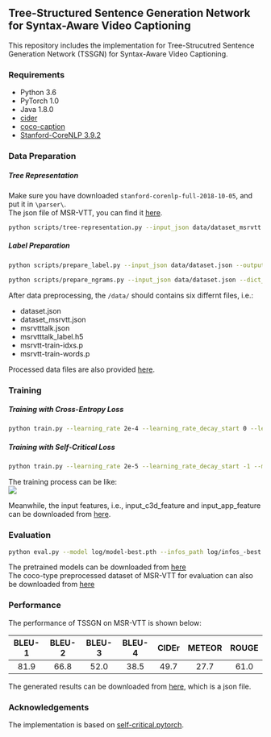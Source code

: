 ## Tree-Structured Sentence Generation Network for Syntax-Aware Video Captioning

This repository includes the implementation for Tree-Strucutred Sentence Generation Network (TSSGN) for Syntax-Aware Video Captioning.

### Requirements
* Python 3.6
* PyTorch 1.0
* Java 1.8.0
* [cider](https://github.com/ruotianluo/cider/tree/e9b736d038d39395fa2259e39342bb876f1cc877)
* [coco-caption](https://github.com/ruotianluo/coco-caption/tree/ea20010419a955fed9882f9dcc53f2dc1ac65092)
* [Stanford-CoreNLP 3.9.2](http://nlp.stanford.edu/software/stanford-corenlp-full-2018-10-05.zip)

### Data Preparation


##### Tree Representation

Make sure you have downloaded ``stanford-corenlp-full-2018-10-05``, and put it in ``\parser\``.  
The json file of MSR-VTT, you can find it [here](http://ms-multimedia-challenge.com/2017/dataset).

```bash
python scripts/tree-representation.py --input_json data/dataset_msrvtt.json --ouput_json data/dataset.json
```

##### Label Preparation

```bash
python scripts/prepare_label.py --input_json data/dataset.json --output_json dataset/msrvtttalk.json --output_h5 data/msrvtttalk_label
```

```bash
python scripts/prepare_ngrams.py --input_json data/dataset.json --dict_json data/msrvtttalk.json --output_pkl data/msrvtt-train --split train
```

After data preprocessing, the ``/data/`` should contains six differnt files, i.e.:
* dataset.json
* dataset_msrvtt.json
* msrvtttalk.json
* msrvtttalk_label.h5
* msrvtt-train-idxs.p
* msrvtt-train-words.p

Processed data files are also provided [here](https://drive.google.com/drive/folders/1S9iA74uvoFcKO8z7kOUN7ueMtxTILf2V?usp=sharing).

### Training

##### Training with Cross-Entropy Loss
```bash
python train.py --learning_rate 2e-4 --learning_rate_decay_start 0 --learning_rate_decay_every 2 --learning_rate_decay_rate 0.8 --max_epochs 12 --batch_size 10 --save_checkpoint_every 300 --checkpoint_path log --dataset msrvtt --self_critical_after -1 --input_json data/msrvtttalk.json --input_label_h5 data/msrvtttalk_label.h5 --input_c3d_feature data/msrvtt_c3d_features.h5 --input_app_feature data/msrvtt_appearance_features.h5 --cached_tokens data/msrvtt-train-idxs --caption_model TSSGN
```

##### Training with Self-Critical Loss
```bash
python train.py --learning_rate 2e-5 --learning_rate_decay_start -1 --max_epochs 40 --batch_size 10 --save_checkpoint_every 300 --checkpoint_path log --dataset msrvtt --self_critical_after 0 --input_json data/msrvtttalk.json --input_label_h5 data/msrvtttalk_label.h5 --input_c3d_feature data/msrvtt_c3d_features.h5 --input_app_feature data/msrvtt_appearance_features.h5 --cached_tokens data/msrvtt-train-idxs --start_from log --caption_model TSSGN --reduce_on_plateau
```

The training process can be like:  
![](https://github.com/TSSGN/TSSGN/blob/main/MSR-VTT-Training.png)  

Meanwhile, the input features, i.e., input_c3d_feature and input_app_feature can be downloaded from [here](https://drive.google.com/drive/folders/1QvAwTmviFTqufwyucslnEVpvW_J0Br5J?usp=sharing).

### Evaluation
```bash
python eval.py --model log/model-best.pth --infos_path log/infos_-best.pkl --output_json results.json
```

The pretrained models can be downloaded from [here](https://drive.google.com/drive/folders/1PfahB1qAhwM2IoMbBMH7Z7QKiwGvKY0h?usp=sharing)  
The coco-type preprocessed dataset of MSR-VTT for evaluation can also be downloaded from [here]()

### Performance

The performance of TSSGN on MSR-VTT is shown below:  

BLEU-1 | BLEU-2 | BLEU-3 | BLEU-4 | CIDEr | METEOR | ROUGE
:---: | :---: | :---: | :---: | :---: | :---: | :---: 
81.9|66.8|52.0|38.5|49.7|27.7|61.0  

The generated results can be downloaded from [here](https://drive.google.com/drive/folders/1tFOBftlDz_ujMASUKdcfGH1kh3Vl1oqZ?usp=sharing), which is a json file. 

### Acknowledgements

The implementation is based on [self-critical.pytorch](https://github.com/ruotianluo/self-critical.pytorch).
